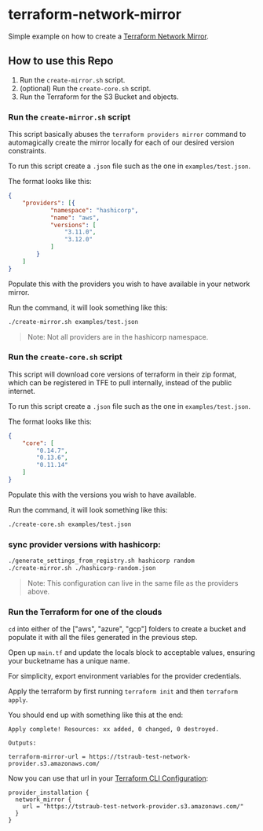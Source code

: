 # terraform-network-mirror

Simple example on how to create a [Terraform Network Mirror](https://www.terraform.io/docs/internals/provider-network-mirror-protocol.html).

## How to use this Repo

1. Run the `create-mirror.sh` script.
2. (optional) Run the `create-core.sh` script.
3. Run the Terraform for the S3 Bucket and objects.

### Run the `create-mirror.sh` script

This script basically abuses the `terraform providers mirror` command to automagically create the mirror locally for each of our desired version constraints.

To run this script create a `.json` file such as the one in `examples/test.json`.

The format looks like this:
```json
{
    "providers": [{
            "namespace": "hashicorp",
            "name": "aws",
            "versions": [
                "3.11.0",
                "3.12.0"
            ]
        }
    ]
}
```

Populate this with the providers you wish to have available in your network mirror.

Run the command, it will look something like this:

```sh
./create-mirror.sh examples/test.json
```

> Note: Not all providers are in the hashicorp namespace.

### Run the `create-core.sh` script

This script will download core versions of terraform in their zip format, which can be registered in TFE to pull internally, instead of the public internet.

To run this script create a `.json` file such as the one in `examples/test.json`.

The format looks like this:
```json
{
    "core": [
        "0.14.7",
        "0.13.6",
        "0.11.14"
    ]
}
```

Populate this with the versions you wish to have available.

Run the command, it will look something like this:

```sh
./create-core.sh examples/test.json
```

### sync provider versions with hashicorp:
```sh
./generate_settings_from_registry.sh hashicorp random
./create-mirror.sh ./hashicorp-random.json
```

> Note: This configuration can live in the same file as the providers above.

### Run the Terraform for one of the clouds

`cd` into either of the ["aws", "azure", "gcp"] folders to create a bucket and populate it with all the files generated in the previous step.

Open up `main.tf` and update the locals block to acceptable values, ensuring your bucketname has a unique name.

For simplicity, export environment variables for the provider credentials.

Apply the terraform by first running `terraform init` and then `terraform apply`.

You should end up with something like this at the end:

```hcl
Apply complete! Resources: xx added, 0 changed, 0 destroyed.

Outputs:

terraform-mirror-url = https://tstraub-test-network-provider.s3.amazonaws.com/
```

Now you can use that url in your [Terraform CLI Configuration](https://www.terraform.io/docs/commands/cli-config.html#provider-installation):

```hcl
provider_installation {
  network_mirror {
    url = "https://tstraub-test-network-provider.s3.amazonaws.com/"
  }
}
```
